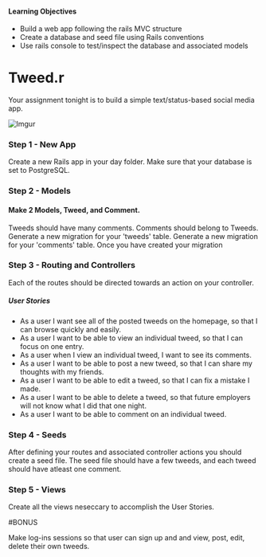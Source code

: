 #### Learning Objectives

- Build a web app following the rails MVC structure
- Create a database and seed file using Rails conventions
- Use rails console to test/inspect the database and associated models

# Tweed.r

Your assignment tonight is to build a simple text/status-based social media app.

![Imgur](http://i.imgur.com/2LlEyPd.png)

### Step 1 - New App

Create a new Rails app in your day folder. Make sure that your database is set
to PostgreSQL.

### Step 2 - Models

#### Make 2 Models, Tweed, and Comment. 

Tweeds should have many comments. Comments should belong to Tweeds.
Generate a new migration for your 'tweeds' table.
Generate a new migration for your 'comments' table.
Once you have created your migration

### Step 3 - Routing and Controllers

Each of the routes should be directed towards an action on your controller.

##### User Stories
- As a user I want see all of the posted tweeds on the homepage, so that I can browse quickly and easily.
- As a user I want to be able to view an individual tweed, so that I can focus on one entry.
- As a user when I view an individual tweed, I want to see its comments.
- As a user I want to be able to post a new tweed, so that I can share my thoughts with my friends.
- As a user I want to be able to edit a tweed, so that I can fix a mistake I made.
- As a user I want to be able to delete a tweed, so that future employers will not know what I did that one night.
- As a user I want to be able to comment on an individual tweed.

### Step 4 - Seeds

After defining your routes and associated controller actions you should create a
seed file. The seed file should  have a few tweeds, and each tweed should have atleast one comment.

### Step 5 - Views

Create all the views neseccary to accomplish the User Stories. 

#BONUS 

Make log-ins sessions so that user can sign up and and view, post, edit, delete their own tweeds.

